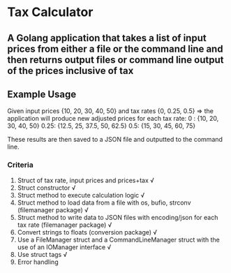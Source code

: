 # Tax Calculator

## A Golang application that takes a list of input prices from either a file or the command line and then returns output files or command line output of the prices inclusive of tax

## Example Usage

Given input prices {10, 20, 30, 40, 50} and tax rates {0, 0.25, 0.5} => the application will produce new adjusted prices for each tax rate:
0 : {10, 20, 30, 40, 50}
0.25: {12.5, 25, 37.5, 50, 62.5}
0.5: {15, 30, 45, 60, 75}

These results are then saved to a JSON file and outputted to the command line.


### Criteria

1. Struct of tax rate, input prices and prices+tax √
2. Struct constructor √
3. Struct method to execute calculation logic √
4. Struct method to load data from a file with os, bufio, strconv (filemanager package) √
5. Struct method to write data to  JSON files with encoding/json for each tax rate (filemanager package) √
6. Convert strings to floats (conversion package) √
7. Use a FileManager struct and a CommandLineManager struct with the use of an IOManager interface √
8. Use struct tags √
9. Error handling
